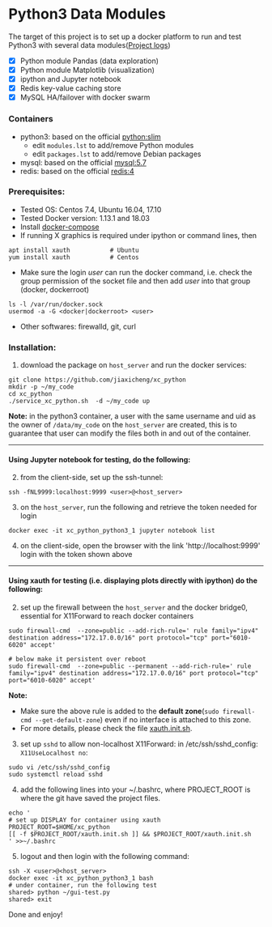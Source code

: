 # Python3 Data Modules #
The target of this project is to set up a docker platform to run and test Python3 with several data modules([Project logs](https://github.com/jiaxicheng/xc_python/blob/master/project_logs.md))
* [x] Python module Pandas (data exploration)
* [x] Python module Matplotlib (visualization)
* [x] ipython and Jupyter notebook
* [x] Redis key-value caching store
* [x] MySQL HA/failover with docker swarm

### Containers ###
+ python3: based on the official [python:slim](https://hub.docker.com/_/python/)
   + edit `modules.lst` to add/remove Python modules
   + edit `packages.lst` to add/remove Debian packages
+ mysql: based on the official [mysql:5.7](https://hub.docker.com/_/mysql/)
+ redis: based on the official [redis:4](https://hub.docker.com/_/redis/)

### Prerequisites: ###
+ Tested OS: Centos 7.4, Ubuntu 16.04, 17.10
+ Tested Docker version: 1.13.1 and 18.03
+ Install [docker-compose](https://docs.docker.com/compose/install/#install-compose) 
+ If running X graphics is required under ipython or command lines, then 
```
apt install xauth           # Ubuntu
yum install xauth           # Centos
```
+ Make sure the login *user* can run the docker command, i.e. check the group permission of the socket file and then add *user* into that group (docker, dockerroot)
```
ls -l /var/run/docker.sock
usermod -a -G <docker|dockerroot> <user>
```
+ Other softwares: firewalld, git, curl

### Installation: ###
1. download the package on `host_server` and run the docker services: 
```
git clone https://github.com/jiaxicheng/xc_python
mkdir -p ~/my_code
cd xc_python
./service_xc_python.sh  -d ~/my_code up
```
**Note:** in the python3 container, a user with the same username and uid as the owner of `/data/my_code` on the `host_server` are created, this is to guarantee that user can modify the files both in and out of the container.

---
#### Using Jupyter notebook for testing, do the following: ####
2. from the client-side, set up the ssh-tunnel: 
```
ssh -fNL9999:localhost:9999 <user>@<host_server>
```

3. on the `host_server`, run the following and retrieve the token needed for login
```
docker exec -it xc_python_python3_1 jupyter notebook list
```
4. on the client-side, open the browser with the link 'http://localhost:9999'
      login with the token shown above

---
#### Using xauth for testing (i.e. displaying plots directly with ipython) do the following: ####
2. set up the firewall between the `host_server` and the docker bridge0, essential for X11Forward to reach docker containers
```
sudo firewall-cmd  --zone=public --add-rich-rule=' rule family="ipv4" destination address="172.17.0.0/16" port protocol="tcp" port="6010-6020" accept'

# below make it persistent over reboot
sudo firewall-cmd  --zone=public --permanent --add-rich-rule=' rule family="ipv4" destination address="172.17.0.0/16" port protocol="tcp" port="6010-6020" accept'
```
**Note:**
+ Make sure the above rule is added to the **default zone**(`sudo firewall-cmd --get-default-zone`) even if no interface is attached to this zone.
+ For more details, please check the file [xauth.init.sh](https://github.com/jiaxicheng/xc_python/blob/master/xauth.init.sh).

3. set up `sshd` to allow non-localhost X11Forward: in /etc/ssh/sshd_config: `X11UseLocalhost no`:
```
sudo vi /etc/ssh/sshd_config     
sudo systemctl reload sshd
```

4. add the following lines into your ~/.bashrc, where PROJECT_ROOT is where the git have saved the project files.
```
echo '
# set up DISPLAY for container using xauth
PROJECT_ROOT=$HOME/xc_python
[[ -f $PROJECT_ROOT/xauth.init.sh ]] && $PROJECT_ROOT/xauth.init.sh
' >>~/.bashrc
```

5. logout and then login with the following command:
```
ssh -X <user>@<host_server>
docker exec -it xc_python_python3_1 bash
# under container, run the following test
shared> python ~/gui-test.py
shared> exit
``` 

Done and enjoy!
